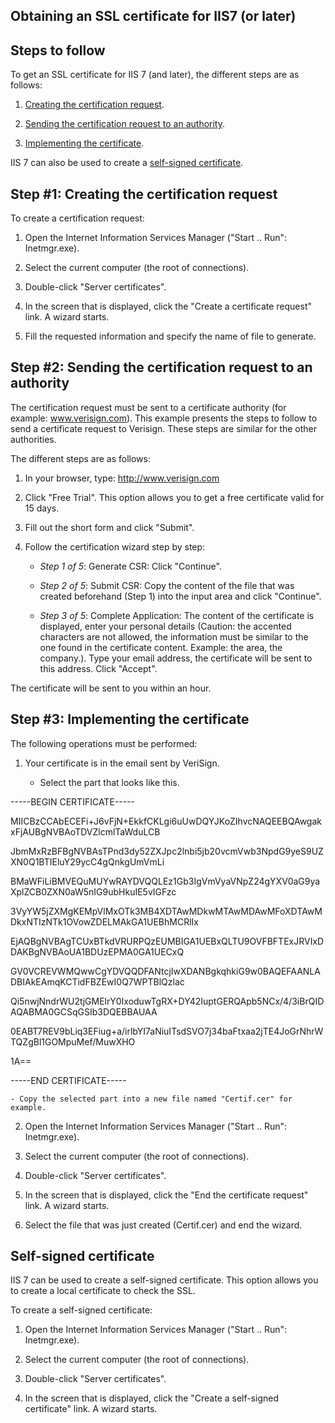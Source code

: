 
## Obtaining an SSL certificate for IIS7 (or later)
			

<a name="NOTE0"></a>
<a name="NOTE0_1"></a>


## Steps to follow
<a name="steps_follow_ELTTEXTE000138"></a>
To get an SSL certificate for IIS 7 (and later), the different steps are as follows: 

1. [Creating the certification request](#NOTE1_1). 

2. [Sending the certification request to an authority](#NOTE2_1). 

3. [Implementing the certificate](#NOTE3_1).




IIS 7 can also be used to create a [self-signed certificate](#NOTE4_1).  

<a name="NOTE1"></a>
<a name="NOTE1_1"></a>


## Step #1: Creating the certification request
<a name="step_1_creating_the_certification_request_ELTTEXTE000162"></a>
To create a certification request:

1. Open the Internet Information Services Manager ("Start .. Run": Inetmgr.exe).

2. Select the current computer (the root of connections). 

3. Double-click "Server certificates". 

4. In the screen that is displayed, click the "Create a certificate request" link. A wizard starts. 

5. Fill the requested information and specify the name of file to generate. 




<a name="NOTE2"></a>
<a name="NOTE2_1"></a>


## Step #2: Sending the certification request to an authority
<a name="step_2_sending_the_certification_request_authority_ELTTEXTE000186"></a>
The certification request must be sent to a certificate authority (for example: www.verisign.com). This example presents the steps to follow to send a certificate request to Verisign. These steps are similar for the other authorities.

The different steps are as follows: 

1. In your browser, type: http://www.verisign.com

2. Click "Free Trial". This option allows you to get a free certificate valid for 15 days.

3. Fill out the short form and click "Submit".

4. Follow the certification wizard step by step:

	- *Step 1 of 5*: Generate CSR: Click "Continue".

	- *Step 2 of 5*: Submit CSR: Copy the content of the file that was created beforehand (Step 1) into the input area and click "Continue".

	- *Step 3 of 5*: Complete Application: The content of the certificate is displayed, enter your personal details (Caution: the accented characters are not allowed, the information must be similar to the one found in the certificate content. Example: the area, the company.). Type your email address, the certificate will be sent to this address. Click "Accept".







The certificate will be sent to you within an hour.

<a name="NOTE3"></a>
<a name="NOTE3_1"></a>


## Step #3: Implementing the certificate
<a name="step_3_implementing_the_certificate_ELTTEXTE000210"></a>
The following operations must be performed: 

1. Your certificate is in the email sent by VeriSign.

	- Select the part that looks like this.
			
-----BEGIN CERTIFICATE-----
			
MIICBzCCAbECEFi+J6vFjN+EkkfCKLgi6uUwDQYJKoZIhvcNAQEEBQAwgakxFjAUBgNVBAoTDVZlcmlTaWduLCB
			
JbmMxRzBFBgNVBAsTPnd3dy52ZXJpc2lnbi5jb20vcmVwb3NpdG9yeS9UZXN0Q1BTIEluY29ycC4gQnkgUmVmLi
			
BMaWFiLiBMVEQuMUYwRAYDVQQLEz1Gb3IgVmVyaVNpZ24gYXV0aG9yaXplZCB0ZXN0aW5nIG9ubHkuIE5vIGFzc
			
3VyYW5jZXMgKEMpVlMxOTk3MB4XDTAwMDkwMTAwMDAwMFoXDTAwMDkxNTIzNTk1OVowZDELMAkGA1UEBhMCRlIx
			
EjAQBgNVBAgTCUxBTkdVRURPQzEUMBIGA1UEBxQLTU9OVFBFTExJRVIxDDAKBgNVBAoUA1BDUzEPMA0GA1UECxQ
			
GV0VCREVWMQwwCgYDVQQDFANtcjIwXDANBgkqhkiG9w0BAQEFAANLADBIAkEAmqKCTidFBZEwI0Q7WPTBlQzlac
			
Qi5nwjNndrWU2tjGMElrY0IxoduwTgRX+DY42IuptGERQApb5NCx/4/3iBrQIDAQABMA0GCSqGSIb3DQEBBAUAA
			
0EABT7REV9bLiq3EFiug+a/irlbYI7aNiuITsdSVO7j34baFtxaa2jTE4JoGrNhrWTQZgBl1GOMpuMef/MuwXHO
			
1A==
			
-----END CERTIFICATE-----




	- Copy the selected part into a new file named "Certif.cer" for example.

2. Open the Internet Information Services Manager ("Start .. Run": Inetmgr.exe).

3. Select the current computer (the root of connections). 

4. Double-click "Server certificates". 

5. In the screen that is displayed, click the "End the certificate request" link. A wizard starts. 

6. Select the file that was just created (Certif.cer) and end the wizard.




<a name="NOTE4"></a>
<a name="NOTE4_1"></a>


## Self-signed certificate
<a name="selfsigned_certificate_ELTTEXTE000234"></a>
IIS 7 can be used to create a self-signed certificate. This option allows you to create a local certificate to check the SSL. 

To create a self-signed certificate:

1. Open the Internet Information Services Manager ("Start .. Run": Inetmgr.exe).

2. Select the current computer (the root of connections). 

3. Double-click "Server certificates". 

4. In the screen that is displayed, click the "Create a self-signed certificate" link. A wizard starts. 





